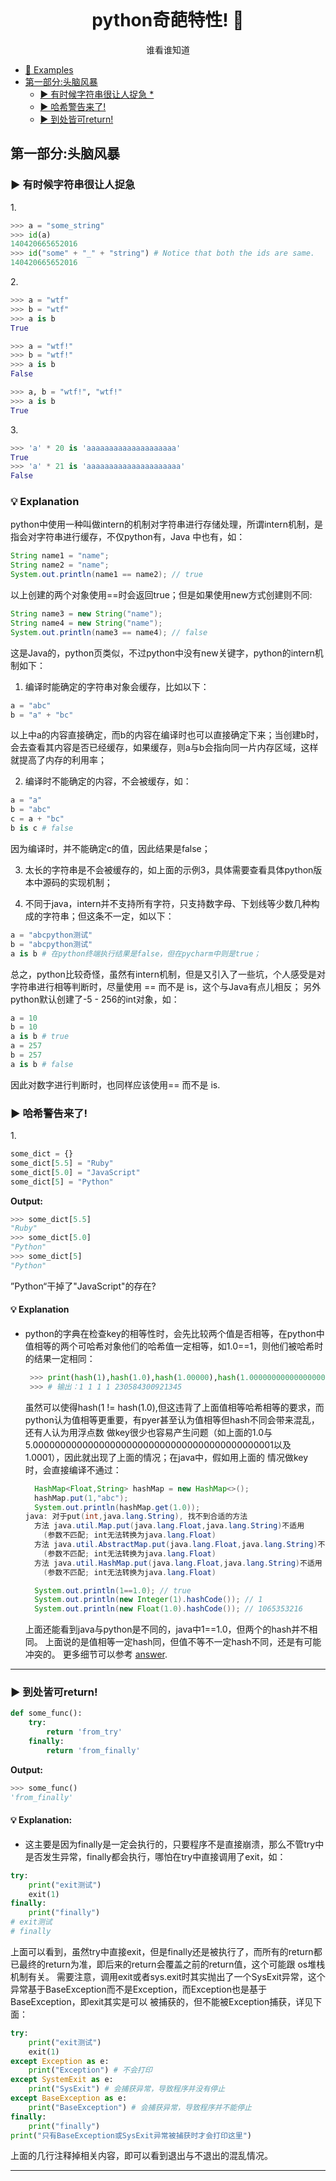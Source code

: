 <p align="center"><img src="/images/logo.png" alt=""></p>
<h1 align="center"> python奇葩特性! 🐍 </h1>
<p align="center"> 谁看谁知道</p>



- [👀 Examples](#-example)
 - [第一部分:头脑风暴](#structure-of-the-example)
   - [▶ 有时候字符串很让人捉急  *](#-strings-can-be-tricky-sometimes-)
   - [▶ 哈希警告来了!](#-time-for-some-hash-brownies)
   - [▶ 到处皆可return!](#-return-return-everywhere)


## 第一部分:头脑风暴
### ▶ 有时候字符串很让人捉急

1\.
```py
>>> a = "some_string"
>>> id(a)
140420665652016
>>> id("some" + "_" + "string") # Notice that both the ids are same.
140420665652016
```

2\.
```py
>>> a = "wtf"
>>> b = "wtf"
>>> a is b
True

>>> a = "wtf!"
>>> b = "wtf!"
>>> a is b
False

>>> a, b = "wtf!", "wtf!"
>>> a is b
True
```

3\.
```py
>>> 'a' * 20 is 'aaaaaaaaaaaaaaaaaaaa'
True
>>> 'a' * 21 is 'aaaaaaaaaaaaaaaaaaaaa'
False
```

### 💡 Explanation
python中使用一种叫做intern的机制对字符串进行存储处理，所谓intern机制，是指会对字符串进行缓存，不仅python有，Java
中也有，如：
```java
String name1 = "name";
String name2 = "name";
System.out.println(name1 == name2); // true
```
以上创建的两个对象使用==时会返回true；但是如果使用new方式创建则不同:
```java
String name3 = new String("name");
String name4 = new String("name");
System.out.println(name3 == name4); // false
```
这是Java的，python页类似，不过python中没有new关键字，python的intern机制如下：
1) 编译时能确定的字符串对象会缓存，比如以下：
```py
a = "abc"
b = "a" + "bc"
```
以上中a的内容直接确定，而b的内容在编译时也可以直接确定下来；当创建b时，会去查看其内容是否已经缓存，如果缓存，则a与b会指向同一片内存区域，这样就提高了内存的利用率；

2) 编译时不能确定的内容，不会被缓存，如：
```py
a = "a"
b = "abc"
c = a + "bc"
b is c # false
```
因为编译时，并不能确定c的值，因此结果是false；

3) 太长的字符串是不会被缓存的，如上面的示例3，具体需要查看具体python版本中源码的实现机制；

4) 不同于java，intern并不支持所有字符，只支持数字母、下划线等少数几种构成的字符串；但这条不一定，如以下：
```py
a = "abcpython测试"
b = "abcpython测试"
a is b # 在python终端执行结果是false，但在pycharm中则是true；
```
总之，python比较奇怪，虽然有intern机制，但是又引入了一些坑，个人感受是对字符串进行相等判断时，尽量使用 == 而不是 is，这个与Java有点儿相反；
另外python默认创建了-5 - 256的int对象，如：
```python
a = 10
b = 10
a is b # true
a = 257
b = 257
a is b # false
```
因此对数字进行判断时，也同样应该使用== 而不是 is.

### ▶ 哈希警告来了!
1\.
```py
some_dict = {}
some_dict[5.5] = "Ruby"
some_dict[5.0] = "JavaScript"
some_dict[5] = "Python"
```

**Output:**
```py
>>> some_dict[5.5]
"Ruby"
>>> some_dict[5.0]
"Python"
>>> some_dict[5]
"Python"
```

”Python“干掉了"JavaScript"的存在?

#### 💡 Explanation

* python的字典在检查key的相等性时，会先比较两个值是否相等，在python中值相等的两个可哈希对象他们的哈希值一定相等，如1.0==1，则他们被哈希时的结果一定相同：
  ```py
   >>> print(hash(1),hash(1.0),hash(1.00000),hash(1.0000000000000000000000000000000001),hash(1.0001))
   >>> # 输出：1 1 1 1 230584300921345
  ```
  虽然可以使得hash(1 != hash(1.0),但这违背了上面值相等哈希相等的要求，而python认为值相等更重要，有pyer甚至认为值相等但hash不同会带来混乱，还有人认为用浮点数
  做key很少也容易产生问题（如上面的1.0与5.00000000000000000000000000000000000000000001以及1.0001），因此就出现了上面的情况；在java中，假如用上面的
  情况做key时，会直接编译不通过：
  ```java
    HashMap<Float,String> hashMap = new HashMap<>();
    hashMap.put(1,"abc");
    System.out.println(hashMap.get(1.0));
  java: 对于put(int,java.lang.String), 找不到合适的方法
    方法 java.util.Map.put(java.lang.Float,java.lang.String)不适用
      (参数不匹配; int无法转换为java.lang.Float)
    方法 java.util.AbstractMap.put(java.lang.Float,java.lang.String)不适用
      (参数不匹配; int无法转换为java.lang.Float)
    方法 java.util.HashMap.put(java.lang.Float,java.lang.String)不适用
      (参数不匹配; int无法转换为java.lang.Float)
  ```
  ```java
    System.out.println(1==1.0); // true
    System.out.println(new Integer(1).hashCode()); // 1
    System.out.println(new Float(1.0).hashCode()); // 1065353216
  ```
  上面还能看到java与python是不同的，java中1==1.0，但两个的hash并不相同。
  上面说的是值相等一定hash同，但值不等不一定hash不同，还是有可能冲突的。
  更多细节可以参考 [answer](https://stackoverflow.com/a/32211042/4354153).

---

### ▶ 到处皆可return!

```py
def some_func():
    try:
        return 'from_try'
    finally:
        return 'from_finally'
```

**Output:**
```py
>>> some_func()
'from_finally'
```

#### 💡 Explanation:

- 这主要是因为finally是一定会执行的，只要程序不是直接崩溃，那么不管try中是否发生异常，finally都会执行，哪怕在try中直接调用了exit，如：
```python
try:
    print("exit测试")
    exit(1)
finally:
    print("finally")
# exit测试
# finally
```
上面可以看到，虽然try中直接exit，但是finally还是被执行了，而所有的return都已最终的return为准，即后来的return会覆盖之前的return值，这个可能跟
os堆栈机制有关。
需要注意，调用exit或者sys.exit时其实抛出了一个SysExit异常，这个异常基于BaseException而不是Exception，而Exception也是基于BaseException，即exit其实是可以
被捕获的，但不能被Exception捕获，详见下面：
```python
try:
    print("exit测试")
    exit(1)
except Exception as e: 
    print("Exception") # 不会打印
except SystemExit as e:
    print("SysExit") # 会捕获异常，导致程序并没有停止
except BaseException as e:
    print("BaseException") # 会捕获异常，导致程序并不能停止
finally:
    print("finally")
print("只有BaseException或SysExit异常被捕获时才会打印这里")
```
上面的几行注释掉相关内容，即可以看到退出与不退出的混乱情况。

---